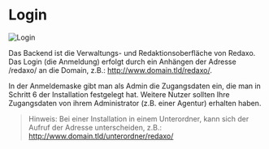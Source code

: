 # Login

![Login](/assets/v5.2.0-login.png)

Das Backend ist die Verwaltungs- und Redaktionsoberfläche von Redaxo. Das Login (die Anmeldung) erfolgt durch ein Anhängen der Adresse /redaxo/ an die Domain, z.B.: http://www.domain.tld/redaxo/.

In der Anmeldemaske gibt man als Admin die Zugangsdaten ein, die man in Schritt 6 der Installation festgelegt hat. Weitere Nutzer sollten Ihre Zugangsdaten von ihrem Administrator (z.B. einer Agentur) erhalten haben.  

> Hinweis: Bei einer Installation in einem Unterordner, kann sich der Aufruf der Adresse unterscheiden, z.B.: <http://www.domain.tld/unterordner/redaxo/>
